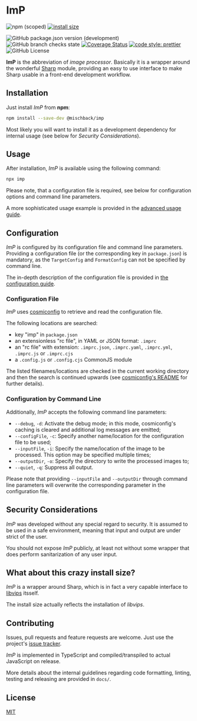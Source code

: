 # ImP

![npm (scoped)](https://img.shields.io/npm/v/@mischback/imp?style=flat)
[![install size](https://packagephobia.com/badge?p=@mischback/imp)](https://packagephobia.com/result?p=@mischback/imp)

![GitHub package.json version (development)](https://img.shields.io/github/package-json/v/mischback/imp/development?style=flat)
![GitHub branch checks state](https://img.shields.io/github/workflow/status/mischback/imp/CI%20default%20branch?style=flat&logo=github)
[![Coverage Status](https://coveralls.io/repos/github/Mischback/imp/badge.svg)](https://coveralls.io/github/Mischback/imp)
[![code style: prettier](https://img.shields.io/badge/code_style-prettier-ff69b4.svg?style=flat&logo=prettier)](https://github.com/prettier/prettier)
![GitHub License](https://img.shields.io/github/license/mischback/imp?style=flat)

**ImP** is the abbreviation of _image processor_. Basically it is a wrapper
around the wonderful [Sharp](https://github.com/lovell/sharp) module, providing
an easy to use interface to make Sharp usable in a front-end development
workflow.

## Installation

Just install _ImP_ from **npm**:

```bash
npm install --save-dev @mischback/imp
```

Most likely you will want to install it as a development dependency for internal
usage (see below for _Security Considerations_).

## Usage

After installation, _ImP_ is available using the following command:

```bash
npx imp
```

Please note, that a configuration file is required, see below for configuration
options and command line parameters.

A more sophisticated usage example is provided in the
[advanced usage guide](https://github.com/Mischback/imp/blob/development/docs/advanced-usage.md).

## Configuration

_ImP_ is configured by its configuration file and command line parameters.
Providing a configuration file (or the corresponding key in `package.json`) is
mandatory, as the `TargetConfig` and `FormatConfig` can not be specified by
command line.

The in-depth description of the configuration file is provided in
[the configuration guide](https://github.com/Mischback/imp/blob/development/docs/configuration.md).

### Configuration File

_ImP_ uses [cosmiconfig](https://github.com/davidtheclark/cosmiconfig) to
retrieve and read the configuration file.

The following locations are searched:

- key "imp" in `package.json`
- an extensionless "rc file", in YAML or JSON format: `.imprc`
- an "rc file" with extension: `.imprc.json`, `.imprc.yaml`, `.imprc.yml`, `.imprc.js` or `.imprc.cjs`
- a `.config.js` or `.config.cjs` CommonJS module

The listed filenames/locations are checked in the current working directory and
then the search is continued upwards (see [cosmiconfig's README](https://github.com/davidtheclark/cosmiconfig/README.md) for further details).

### Configuration by Command Line

Additionally, _ImP_ accepts the following command line parameters:

- `--debug`, `-d`: Activate the debug mode; in this mode, cosmiconfig's caching is cleared and additional log messages are emitted;
- `--configFile`, `-c`: Specify another name/location for the configuration file to be used;
- `--inputFile`, `-i`: Specify the name/location of the image to be processed. This option may be specified multiple times;
- `--outputDir`, `-o`: Specify the directory to write the processed images to;
- `--quiet`, `-q`: Suppress all output.

Please note that providing `--inputFile` and `--outputDir` through
command line parameters will overwrite the corresponding parameter in the
configuration file.

## Security Considerations

_ImP_ was developed without any special regard to security. It is assumed to be
used in a safe environment, meaning that input and output are under strict of
the user.

You should not expose _ImP_ publicly, at least not without some wrapper that
does perform sanitarization of any user input.

## What about this crazy install size?

_ImP_ is a wrapper around Sharp, which is in fact a very capable interface to
[libvips](https://github.com/libvips/libvips) itsself.

The install size actually reflects the installation of _libvips_.

## Contributing

Issues, pull requests and feature requests are welcome. Just use the project's
[issue tracker](https://github.com/mischback/imp/issues).

_ImP_ is implemented in TypeScript and compiled/transpiled to actual JavaScript
on release.

More details about the internal guidelines regarding code formatting, linting,
testing and releasing are provided in `docs/`.

## License

[MIT](https://choosealicense.com/licenses/MIT)
